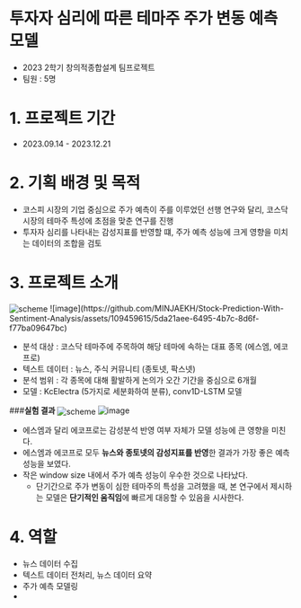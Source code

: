 # 투자자 심리에 따른 테마주 주가 변동 예측 모델
- 2023 2학기 창의적종합설계 팀프로젝트
- 팀원 : 5명

# 1. 프로젝트 기간
- 2023.09.14 - 2023.12.21

# 2. 기획 배경 및 목적
- 코스피 시장의 기업 중심으로 주가 예측이 주를 이루었던 선행 연구와 달리, 코스닥 시장의 테마주 특성에 초점을 맞춘 연구를 진행
- 투자자 심리를 나타내는 감성지표를 반영할 떄, 주가 예측 성능에 크게 영향을 미치는 데이터의 조합을 검토

# 3. 프로젝트 소개 
<img src="https://github.com/MINJAEKH/Stock-Prediction-With-Sentiment-Analysis/assets/109459615/933e8bc0-4a0f-4372-b91e-3ac6ae87419c" alt="scheme" align="center">
![image](https://github.com/MINJAEKH/Stock-Prediction-With-Sentiment-Analysis/assets/109459615/5da21aee-6495-4b7c-8d6f-f77ba09647bc)

- 분석 대상 : 코스닥 테마주에 주목하여 해당 테마에 속하는 대표 종목 (에스엠, 에코프로)
- 텍스트 데이터 : 뉴스, 주식 커뮤니티 (종토넷, 팍스넷)
- 분석 범위 : 각 종목에 대해 활발하게 논의가 오간 기간을 중심으로 6개월
- 모델 : KcElectra (5가지로 세분화하여 분류), conv1D-LSTM 모델

###**실험 결과**
<img src="https://github.com/MINJAEKH/Stock-Prediction-With-Sentiment-Analysis/assets/109459615/4a2127ba-1d27-415a-a64c-19438d089d23" alt="scheme" align="center"> ![image](https://github.com/MINJAEKH/Stock-Prediction-With-Sentiment-Analysis/assets/109459615/4a859004-c33e-428f-bf8b-28ee2eb2d84d)

- 에스엠과 달리 에코프로는 감성분석 반영 여부 자체가 모델 성능에 큰 영향을 미친다.
- 에스엠과 에코프로 모두 **뉴스와 종토넷의 감성지표를 반영**한 결과가 가장 좋은 예측 성능을 보였다.
- 작은 window size 내에서 주가 예측 성능이 우수한 것으로 나타났다.
  - 단기간으로 주가 변동이 심한 테마주의 특성을 고려했을 때, 본 연구에서 제시하는 모델은 **단기적인 움직임**에 빠르게 대응할 수 있음을 시사한다.

# 4. 역할
- 뉴스 데이터 수집
- 텍스트 데이터 전처리, 뉴스 데이터 요약
- 주가 예측 모델링
- 

